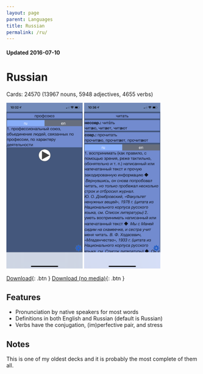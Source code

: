 ```yaml
---
layout: page
parent: Languages
title: Russian
permalink: /ru/
---
```


#### Updated 2016-07-10
# Russian

Cards: 24570 (13967 nouns, 5948 adjectives, 4655 verbs)

<img width="200" src="/assets/IMG_5963.PNG"/>
<img width="200" src="/assets/IMG_5964.PNG"/>

[Download](http://example.com/){: .btn }
[Download (no media)](http://example.com/){: .btn }

## Features

* Pronunciation by native speakers for most words
* Definitions in both English and Russian (default is Russian)
* Verbs have the conjugation, (im)perfective pair, and stress

## Notes

This is one of my oldest decks and it is probably the most complete of them all.
